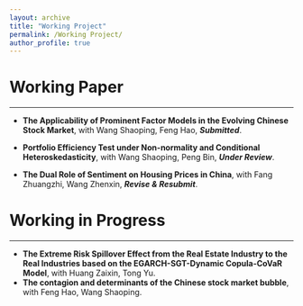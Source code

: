 ```yaml
---
layout: archive
title: "Working Project"
permalink: /Working Project/
author_profile: true
---
```


# Working Paper
---
* **The Applicability of Prominent Factor Models in the Evolving Chinese Stock Market**, with Wang Shaoping, Feng Hao, ***Submitted***.

* **Portfolio Efficiency Test under Non-normality and Conditional Heteroskedasticity**, with Wang Shaoping, Peng Bin, ***Under Review***.

* **The Dual Role of Sentiment on Housing Prices in China**, with Fang Zhuangzhi, Wang Zhenxin, ***Revise & Resubmit***.

# Working in Progress
---
* **The Extreme Risk Spillover Effect from the Real Estate Industry to the Real Industries based on the EGARCH-SGT-Dynamic Copula-CoVaR Model**, with Huang Zaixin, Tong Yu.
* **The contagion and determinants of the Chinese stock market bubble**, with Feng Hao, Wang Shaoping.
